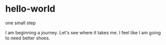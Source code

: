 # hello-world
one small step

I am beginning a journey.  Let's see where it takes me.  I feel like I am going to need better shoes.
